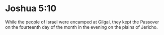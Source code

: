 # Joshua 5:10

While the people of Israel were encamped at Gilgal, they kept the Passover on the fourteenth day of the month in the evening on the plains of Jericho.
